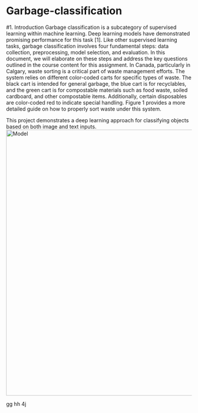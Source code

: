 # Garbage-classification


#1. Introduction
 Garbage classification is a subcategory of supervised learning within machine learning. Deep learning models have demonstrated promising performance for this task [1]. Like other supervised learning tasks, garbage classification involves four fundamental steps: data collection, preprocessing, model selection, and evaluation. In this document, we will elaborate on these steps and address the key questions outlined in the course content for this assignment.
In Canada, particularly in Calgary, waste sorting is a critical part of waste management efforts. The system relies on different color-coded carts for specific types of waste. The black cart is intended for general garbage, the blue cart is for recyclables, and the green cart is for compostable materials such as food waste, soiled cardboard, and other compostable items. Additionally, certain disposables are color-coded red to indicate special handling. Figure 1 provides a more detailed guide on how to properly sort waste under this system.


This project demonstrates a deep learning approach for classifying objects based on both image and text inputs.
<img src="https://github.com/user-attachments/assets/e25fa132-8f6a-4606-a409-2a06330b93e1" alt="Model" width="720"/>



gg
hh
4j



